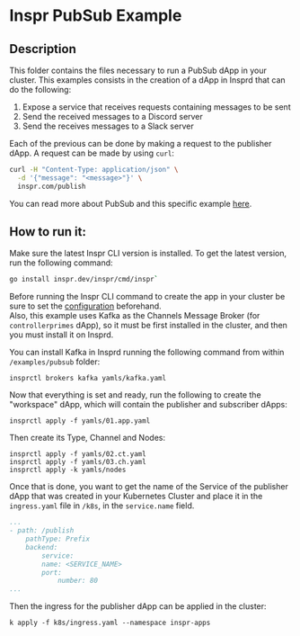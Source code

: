 # Inspr PubSub Example

## Description

This folder contains the files necessary to run a PubSub dApp in your cluster. This examples consists in the creation of a dApp in Insprd that can do the following:

1. Expose a service that receives requests containing messages to be sent
2. Send the received messages to a Discord server
3. Send the receives messages to a Slack server

Each of the previous can be done by making a request to the publisher dApp. A request can be made by using `curl`: 
```zsh
curl -H "Content-Type: application/json" \
  -d '{"message": "<message>"}' \
  inspr.com/publish
```

You can read more about PubSub and this specific example [here](../../docs/pubsub.md).

## How to run it:

Make sure the latest Inspr CLI version is installed. To get the latest version, run the following command:  
```zsh
go install inspr.dev/inspr/cmd/inspr`
```

Before running the Inspr CLI command to create the app in your cluster be sure to set the [configuration](../../docs/readme.md) beforehand.  
Also, this example uses Kafka as the Channels Message Broker (for `controllerprimes` dApp), so it must be first installed in the cluster, and then you must install it on Insprd.  

You can install Kafka in Insprd running the following command from within `/examples/pubsub` folder:
```
insprctl brokers kafka yamls/kafka.yaml
```

Now that everything is set and ready, run the following to create the "workspace" dApp, which will contain the publisher and subscriber dApps:
```
insprctl apply -f yamls/01.app.yaml
```

Then create its Type, Channel and Nodes:
```
insprctl apply -f yamls/02.ct.yaml
insprctl apply -f yamls/03.ch.yaml
insprctl apply -k yamls/nodes
```

Once that is done, you want to get the name of the Service of the publisher dApp that was created in your Kubernetes Cluster and place it in the `ingress.yaml` file in `/k8s`, in the `service.name` field.
```yaml
...
- path: /publish
    pathType: Prefix
    backend:
        service:
        name: <SERVICE_NAME>
        port:
            number: 80
...
```

Then the ingress for the publisher dApp can be applied in the cluster:
```
k apply -f k8s/ingress.yaml --namespace inspr-apps
```